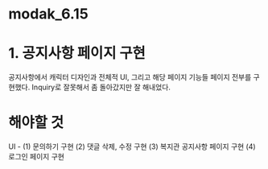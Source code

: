 # modak_6.15
# 1. 공지사항 페이지 구현
공지사항에서 캐릭터 디자인과 전체적 UI, 그리고 해당 페이지 기능들 페이지 전부를 구현했다. Inquiry로 잘못해서 좀 돌아갔지만 잘 해내었다.
# 해야할 것
UI - (1) 문의하기 구현 (2) 댓글 삭제, 수정 구현 (3) 복지관 공지사항 페이지 구현 (4) 로그인 페이지 구현 
